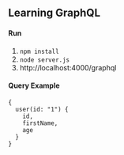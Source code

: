 ## Learning GraphQL

#### Run
1. `npm install`
2. `node server.js`
3. http://localhost:4000/graphql

#### Query Example
```
{
  user(id: "1") {
    id,
    firstName,
    age
  }
}
```